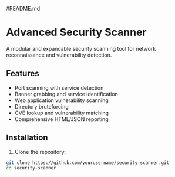 #README.md
# Advanced Security Scanner

A modular and expandable security scanning tool for network reconnaissance and vulnerability detection.

## Features

- Port scanning with service detection
- Banner grabbing and service identification
- Web application vulnerability scanning
- Directory bruteforcing
- CVE lookup and vulnerability matching
- Comprehensive HTML/JSON reporting

## Installation

1. Clone the repository:
```bash
git clone https://github.com/yourusername/security-scanner.git
cd security-scanner
